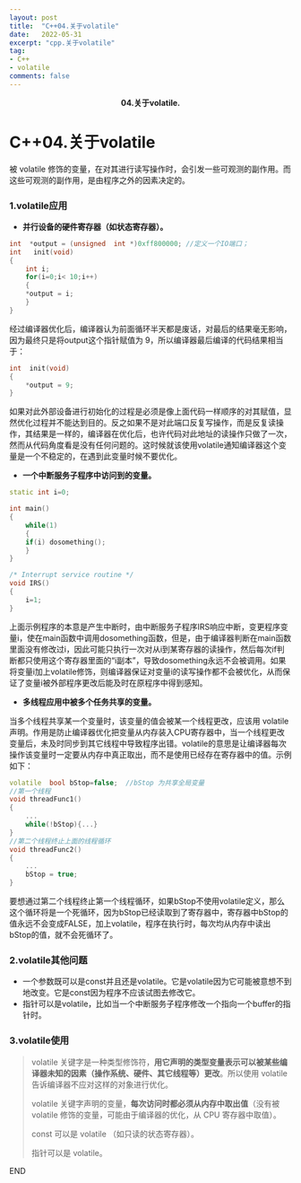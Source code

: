 ```yaml
---
layout: post
title:  "C++04.关于volatile"
date:   2022-05-31
excerpt: "cpp.关于volatile"
tag:
- C++
- volatile
comments: false
---
```


<center><b>04.关于volatile.</b> </center>

# C++04.关于volatile

被 volatile 修饰的变量，在对其进行读写操作时，会引发一些可观测的副作用。而这些可观测的副作用，是由程序之外的因素决定的。

### 1.volatile应用

- **并行设备的硬件寄存器（如状态寄存器）。**

```c++
int  *output = (unsigned  int *)0xff800000; //定义一个IO端口；  
int   init(void)  
{  
    int i;  
    for(i=0;i< 10;i++)
    {  
    *output = i;  
    }  
}
```

经过编译器优化后，编译器认为前面循环半天都是废话，对最后的结果毫无影响，因为最终只是将output这个指针赋值为 9，所以编译器最后编译的代码结果相当于：

```c++
int  init(void)  
{  
    *output = 9;  
}
```

如果对此外部设备进行初始化的过程是必须是像上面代码一样顺序的对其赋值，显然优化过程并不能达到目的。反之如果不是对此端口反复写操作，而是反复读操作，其结果是一样的，编译器在优化后，也许代码对此地址的读操作只做了一次，然而从代码角度看是没有任何问题的。这时候就该使用volatile通知编译器这个变量是一个不稳定的，在遇到此变量时候不要优化。

- **一个中断服务子程序中访问到的变量。**

```c++
static int i=0;

int main()
{
    while(1)
    {
    if(i) dosomething();
    }
}

/* Interrupt service routine */
void IRS()
{
	i=1;
}
```

上面示例程序的本意是产生中断时，由中断服务子程序IRS响应中断，变更程序变量i，使在main函数中调用dosomething函数，但是，由于编译器判断在main函数里面没有修改过i，因此可能只执行一次对从i到某寄存器的读操作，然后每次if判断都只使用这个寄存器里面的“i副本”，导致dosomething永远不会被调用。如果将变量i加上volatile修饰，则编译器保证对变量i的读写操作都不会被优化，从而保证了变量i被外部程序更改后能及时在原程序中得到感知。

- **多线程应用中被多个任务共享的变量。**

当多个线程共享某一个变量时，该变量的值会被某一个线程更改，应该用 volatile 声明。作用是防止编译器优化把变量从内存装入CPU寄存器中，当一个线程更改变量后，未及时同步到其它线程中导致程序出错。volatile的意思是让编译器每次操作该变量时一定要从内存中真正取出，而不是使用已经存在寄存器中的值。示例如下：

```c++
volatile  bool bStop=false;  //bStop 为共享全局变量  
//第一个线程
void threadFunc1()
{
    ...
    while(!bStop){...}
}
//第二个线程终止上面的线程循环
void threadFunc2()
{
    ...
    bStop = true;
}
```

要想通过第二个线程终止第一个线程循环，如果bStop不使用volatile定义，那么这个循环将是一个死循环，因为bStop已经读取到了寄存器中，寄存器中bStop的值永远不会变成FALSE，加上volatile，程序在执行时，每次均从内存中读出bStop的值，就不会死循环了。

### 2.volatile其他问题

- 一个参数既可以是const并且还是volatile。它是volatile因为它可能被意想不到地改变。它是const因为程序不应该试图去修改它。
- 指针可以是volatile，比如当一个中断服务子程序修改一个指向一个buffer的指针时。

### 3.volatile使用

> volatile 关键字是一种类型修饰符，**用它声明的类型变量表示可以被某些编译器未知的因素（操作系统、硬件、其它线程等）更改**。所以使用 volatile 告诉编译器不应对这样的对象进行优化。
>
> volatile 关键字声明的变量，**每次访问时都必须从内存中取出值**（没有被 volatile 修饰的变量，可能由于编译器的优化，从 CPU 寄存器中取值）。
>
> const 可以是 volatile （如只读的状态寄存器）。
>
> 指针可以是 volatile。



END